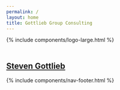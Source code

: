 ```yaml
---
permalink: /
layout: home
title: Gottlieb Group Consulting
---
```

<section class="">
<a id="top"></a>
  <div class="row align-middle align-center section-block-full">
    <!-- <div class="grid-x grid-margin-x align-middle align-center"> -->
      <div class="cell small-12 text-center" style="padding-bottom: 2vw;">
      	{% include components/logo-large.html %}
      </div>
      <div class="cell small-10 medium-6 large-4 contact-block">
        <h1 class="headline-1 name">
          <a class="text-light" href="/info/" title="More about Steven">Steven Gottlieb</a></h1>
        {% include components/nav-footer.html %}
      </div>
    <!-- </div> -->
  </div>
</section>
